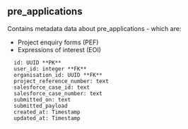 ## pre_applications

Contains metadata data about pre_applications - which are:

- Project enquiry forms (PEF)
- Expressions of interest (EOI)

```
  id: UUID **PK**
  user_id: integer **FK** 
  organisation_id: UUID **FK**
  project_reference_number: text
  salesforce_case_id: text
  salesforce_case_number: text
  submitted_on: text
  submitted_payload
  created_at: Timestamp
  updated_at: Timestamp
```